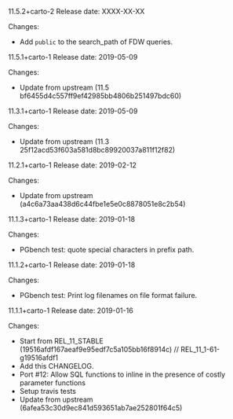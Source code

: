 11.5.2+carto-2
Release date: XXXX-XX-XX

Changes:
- Add `public` to the search_path of FDW queries.

11.5.1+carto-1
Release date: 2019-05-09

Changes:
- Update from upstream (11.5 bf6455d4c557ff9ef42985bb4806b251497bdc60)

11.3.1+carto-1
Release date: 2019-05-09

Changes:
- Update from upstream (11.3 25f12acd53f603a581d8bc89920037a811f12f82)

11.2.1+carto-1
Release date: 2019-02-12

Changes:
- Update from upstream (a4c6a73aa438d6c44fbe1e5e0c8878051e8c2b54)

11.1.3+carto-1
Release date: 2019-01-18

Changes:
- PGbench test: quote special characters in prefix path.


11.1.2+carto-1
Release date: 2019-01-18

Changes:
- PGbench test: Print log filenames on file format failure.

11.1.1+carto-1
Release date: 2019-01-16

Changes:

- Start from REL_11_STABLE (19516afdf167aeaf9e95edf7c5a105bb16f8914c) // REL_11_1-61-g19516afdf1
- Add this CHANGELOG.
- Port #12: Allow SQL functions to inline in the presence of costly parameter functions
- Setup travis tests
- Update from upstream (6afea53c30d9ec841d593651ab7ae252801f64c5)
